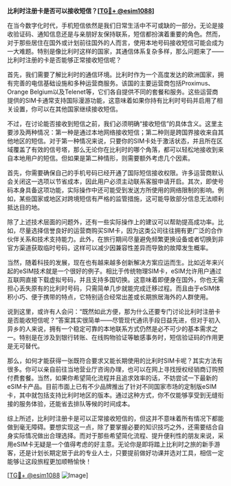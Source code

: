 **比利时注册卡是否可以接收短信？[[TG💪+ @esim1088](https://t.me/s/esim1088)]**

在当今数字化时代，手机短信依然是我们日常生活中不可或缺的一部分。无论是接收验证码、通知信息还是与亲朋好友保持联系，短信都扮演着重要的角色。然而，对于那些居住在国外或计划前往国外的人而言，使用本地号码接收短信可能会成为一大难题。特别是像比利时这样的国家，其通信体系复杂多样，那么问题来了——比利时注册的卡是否能够正常接收短信呢？

首先，我们需要了解比利时的通信环境。比利时作为一个高度发达的欧洲国家，拥有完善的电信基础设施和多种运营商服务。该国的主要运营商包括Proximus、Orange Belgium以及Telenet等，它们各自提供不同的套餐和服务。这些运营商提供的SIM卡通常支持国际漫游功能，这意味着如果你持有比利时号码并启用了相关设置，你可以在其他国家继续接收短信。

不过，在讨论能否接收到短信之前，我们必须明确“接收短信”的具体含义。这里主要涉及两种情况：第一种是通过本地网络接收短信；第二种则是跨国界接收来自其他地区的短信。对于第一种情况来说，只要你的SIM卡处于激活状态，并且所在区域覆盖了有效的信号塔，那么无论你在比利时的哪个角落，都可以轻松地接收到来自本地用户的短信。但如果是第二种情形，则需要额外考虑几个因素。

首先，你需要确保自己的手机号码已经开通了国际短信接收权限。许多运营商默认会关闭这一选项以节省成本，因此用户必须主动联系客服申请开启。其次，即使号码本身具备这项功能，实际操作中还可能受到发送方所使用的网络限制的影响。例如，某些国家或地区对跨境短信有严格的监管措施，这可能导致部分信息无法顺利抵达目的地。

除了上述技术层面的问题外，还有一些实际操作上的建议可以帮助提高成功率。比如，尽量选择信誉良好的运营商购买SIM卡，因为这类公司往往拥有更广泛的合作伙伴关系和技术支持能力。此外，在旅行期间尽量避免频繁更换设备或者切换到非官方渠道获取临时号码，这样可以减少因兼容性差异而导致的故障发生概率。

当然，随着科技的发展，现在也有越来越多创新解决方案应运而生。比如近年来兴起的eSIM技术就是一个很好的例子。相比于传统物理SIM卡，eSIM允许用户通过互联网直接下载虚拟号码，并且支持多国切换。这意味着即便身在国外，你也无需担心丢失原有的比利时号码，只需简单几步就能完成迁移过程。而且由于eSIM体积小巧、便于携带的特点，它特别适合经常出差或长期旅居海外的人群使用。

说到这里，或许有人会问：“既然如此方便，那为什么还要专门讨论比利时注册卡是否能收短信呢？”答案其实很简单——尽管现代通讯手段日益先进，但对于初入异乡的人来说，拥有一个稳定可靠的本地联系方式仍然是必不可少的基本需求之一。特别是在涉及到银行转账、在线购物验证等敏感事务时，短信验证码的作用更是无可替代。

那么，如何才能获得一张既符合要求又能长期使用的比利时SIM卡呢？其实方法有很多。你可以亲自前往当地营业厅咨询办理，也可以在网上寻找授权经销商订购预付费套餐。当然，如果你希望简化流程并且追求效率的话，不妨尝试一下最新的eSIM卡产品。目前市面上已有不少品牌推出了针对不同国家市场的定制版eSIM卡，其中就包括支持比利时地区的版本。通过这种方式，你不仅能够享受到无缝衔接的服务体验，还能省去排队等候的时间成本。

综上所述，比利时注册卡是可以正常接收短信的，但这并不意味着所有情况下都能做到毫无障碍。要想实现这一点，除了要掌握必要的知识技巧之外，还需要结合自身实际情况做出合理选择。而对于那些希望简化流程、提升便利性的朋友来说，采用eSIM卡无疑是一个值得考虑的好主意。无论你是即将踏上比利时之旅的新手游客，还是计划长期定居于此的专业人士，只要提前做好功课并选对工具，相信一定能够让这段旅程更加顺畅愉快！

[[TG💪+ @esim1088](https://t.me/s/esim1088) ![Image](https://i.postimg.cc/4NQfJmqS/Snipaste-2025-05-13-00-14-12.png)]